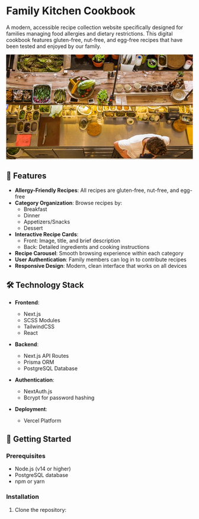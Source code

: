 # Family Kitchen Cookbook

A modern, accessible recipe collection website specifically designed for families managing food allergies and dietary restrictions. This digital cookbook features gluten-free, nut-free, and egg-free recipes that have been tested and enjoyed by our family.

![Kitchen Cookbook Screenshot](public/images/kitchen.jpg)

## 🌟 Features

- **Allergy-Friendly Recipes**: All recipes are gluten-free, nut-free, and egg-free
- **Category Organization**: Browse recipes by:
  - Breakfast
  - Dinner
  - Appetizers/Snacks
  - Dessert
- **Interactive Recipe Cards**: 
  - Front: Image, title, and brief description
  - Back: Detailed ingredients and cooking instructions
- **Recipe Carousel**: Smooth browsing experience within each category
- **User Authentication**: Family members can log in to contribute recipes
- **Responsive Design**: Modern, clean interface that works on all devices

## 🛠 Technology Stack

- **Frontend**:
  - Next.js
  - SCSS Modules
  - TailwindCSS
  - React

- **Backend**:
  - Next.js API Routes
  - Prisma ORM
  - PostgreSQL Database

- **Authentication**:
  - NextAuth.js
  - Bcrypt for password hashing

- **Deployment**:
  - Vercel Platform

## 🚀 Getting Started

### Prerequisites

- Node.js (v14 or higher)
- PostgreSQL database
- npm or yarn

### Installation

1. Clone the repository:
